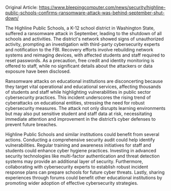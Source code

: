 Original Article: https://www.bleepingcomputer.com/news/security/highline-public-schools-confirms-ransomware-attack-was-behind-september-shut-down/

The Highline Public Schools, a K-12 school district in Washington State, suffered a ransomware attack in September, leading to the shutdown of all schools and activities. The district's network showed signs of unauthorized activity, prompting an investigation with third-party cybersecurity experts and notification to the FBI. Recovery efforts involve rebuilding network systems and reimaging devices, with affected students and staff required to reset passwords. As a precaution, free credit and identity monitoring is offered to staff, while no significant details about the attackers or data exposure have been disclosed.

Ransomware attacks on educational institutions are disconcerting because they target vital operational and educational services, affecting thousands of students and staff while highlighting vulnerabilities in public sector cybersecurity practices. This incident underscores the rising trend of cyberattacks on educational entities, stressing the need for robust cybersecurity measures. The attack not only disrupts learning environments but may also put sensitive student and staff data at risk, necessitating immediate attention and improvement in the district’s cyber defenses to prevent future breaches.

Highline Public Schools and similar institutions could benefit from several actions. Conducting a comprehensive security audit could help identify vulnerabilities. Regular training and awareness initiatives for staff and students could enhance cyber hygiene practices. Investing in advanced security technologies like multi-factor authentication and threat detection systems may provide an additional layer of security. Furthermore, collaborating with cybersecurity experts to establish robust incident response plans can prepare schools for future cyber threats. Lastly, sharing experiences through forums could benefit other educational institutions by promoting wider adoption of effective cybersecurity strategies.